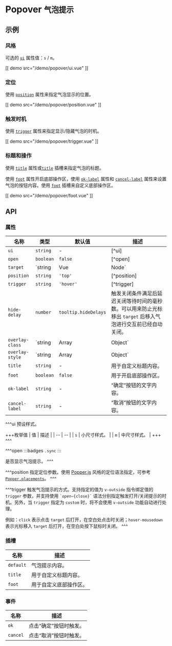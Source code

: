 # Popover <small>气泡提示</small>

## 示例

### 风格

可选的 [`ui`](#props-ui) 属性值：`s` / `m`。

[[ demo src="/demo/popover/ui.vue" ]]

### 定位

使用 [`position`](#props-position) 属性来指定气泡显示的位置。

[[ demo src="/demo/popover/position.vue" ]]

### 触发时机

使用 [`trigger`](#props-trigger) 属性来指定显示/隐藏气泡的时机。

[[ demo src="/demo/popover/trigger.vue" ]]

### 标题和操作

使用 [`title`](#props-title) 属性或[`title`](#slots-title) 插槽来指定气泡的标题。

使用 [`foot`](#props-foot) 属性开启底部操作区，使用 [`ok-label`](#props-ok-label) 属性和 [`cancel-label`](#props-cancel-label) 属性来设置气泡的按钮内容。使用 [`foot`](#slots-foot) 插槽来自定义底部操作区。

[[ demo src="/demo/popover/foot.vue" ]]

## API

### 属性

| 名称 | 类型 | 默认值 | 描述 |
| -- | -- | -- | -- |
| ``ui`` | `string` | - | [^ui] |
| ``open`` | `boolean` | `false` | [^open] |
| ``target`` | `string | Vue | Node` | - | 参考 [`Overlay`](./overlay) 组件的 [`target`](./overlay#props-target) 属性。 |
| ``position`` | `string` | `'top'` | [^position] |
| ``trigger`` | `string` | `'hover'` | [^trigger] |
| ``hide-delay`` | `number` | `tooltip.hideDelays` | 触发关闭条件满足后延迟关闭等待时间的毫秒数。可以用来防止光标移出 `target` 后移入气泡进行交互前已经自动关闭。 |
| ``overlay-class`` | `string | Array | Object` | - | 参考 [`Overlay`](./overlay) 组件的 [`overlay-class`](./overlay#props-overlay-class) 属性。 |
| ``overlay-style`` | `string | Array | Object` | - | 参考 [`Overlay`](./overlay) 组件的 [`overlay-style`](./overlay#props-overlay-style) 属性。 |
| ``title`` | `string` | - | 用于自定义标题内容。 |
| ``foot`` | `boolean` | `false` | 用于开启底部操作区。 |
| ``ok-label`` | `string` | - | “确定”按钮的文字内容。 |
| ``cancel-label`` | `string` | - | “取消”按钮的文字内容。 |

^^^ui
预设样式。

+++枚举值
| 值 | 描述 |
| -- | -- |
| `s` | 小尺寸样式。 |
| `m` | 中尺寸样式。 |
+++
^^^

^^^open
:::badges
`.sync`
:::

是否显示气泡提示。
^^^

^^^position
指定定位参数。使用 [Popper.js](https://popper.js.org/) 风格的定位语法指定，可参考 [`Popper.placements`](https://popper.js.org/popper-documentation.html#Popper.placements)。
^^^

^^^trigger
触发气泡提示的方式。支持指定的值为 `v-outside` 指令绑定值的 `trigger` 参数，并支持使用 <code>&#0096;${open}-${close}&#0096;</code> 语法分别指定触发打开/关闭提示的时机。另外，当 `trigger` 指定为 `custom` 时，将不会使用 `v-outside` 功能自动进行处理。

例如：`click` 表示点击 `target` 后打开，在空白处点击时关闭；`hover-mousedown` 表示光标移入 `target` 后打开，在空白处按下鼠标时关闭。
^^^

### 插槽

| 名称 | 描述 |
| -- | -- |
| ``default`` | 气泡提示内容。 |
| ``title`` | 用于自定义标题内容。 |
| ``foot`` | 用于自定义底部操作区。 |

### 事件

| 名称 | 描述 |
| -- | -- |
| ``ok`` | 点击“确定”按钮时触发。 |
| ``cancel`` | 点击“取消”按钮时触发。 |
